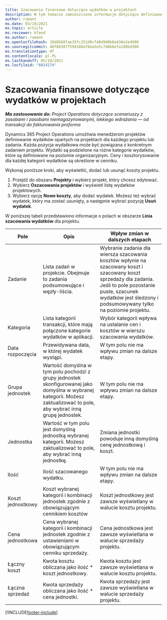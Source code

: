 ```yaml
---
title: Szacowania finansowe dotyczące wydatków w projektach
description: W tym temacie zamieszczono informacje dotyczące definiowania lub szacowania kosztów opartych na projektach.
author: rumant
ms.date: 03/19/2021
ms.topic: article
ms.reviewer: kfend
ms.author: rumant
ms.openlocfilehash: 18d8568fae35fc251d9cf48d900b8a436e2e4500
ms.sourcegitcommit: 40f68387f594180af64a5e5c748b6efa188bd300
ms.translationtype: HT
ms.contentlocale: pl-PL
ms.lasthandoff: 05/10/2021
ms.locfileid: "6014174"
---
```

# <a name="financial-estimates-for-expenses-on-projects"></a>Szacowania finansowe dotyczące wydatków w projektach
_**Ma zastosowanie do:** Project Operations dotyczące scenariuszy z zasobami i zasobami niemagazynowanymi, lekkiego wdrażania — od transakcji do fakturowania proforma_

Dynamics 365 Project Operations umożliwia menedżerom projektów definiowanie wydatków opartych na projektach dla każdego projektu lub zadania. Każda pozycja wydatkowa może być powiązana z konkretnym zadaniem projektu. Wydatki są podzielone na różne kategorie wydatków, które są definiowane na poziomie organizacyjnym. Ceny i kosztorysowanie dla każdej kategorii wydatków są określone w cenniku. 

Wykonaj poniższe kroki, aby wyświetlić, dodać lub usunąć koszty projektu.

1. Przejdź do obszaru **Projekty** i wybierz projekt, który chcesz edytować.
2. Wybierz **Oszacowania projektów** i wyświetl listę wydatków projektowych.
3. Wybierz opcję **Nowe koszty**, aby dodać wydatek. Możesz też wybrać wydatek, który ma zostać usunięty, a następnie wybrać pozycję **Usuń wydatek**.

W poniższej tabeli przedstawiono informacje o polach w obszarze **Linia szacowania wydatków** dla projektu. 

| **Pole** | **Opis** | **Wpływ zmian w dalszych etapach** |
| --- | --- | --- |
| Zadanie | Lista zadań w projekcie. Obejmuje to zadania podsumowujące i węzły-liścia. | Wybranie zadania dla wiersza szacowania kosztów wpłynie na szacowany koszt i szacowany koszt sprzedaży dla zadania. Jeśli to pole pozostanie puste, szacunek wydatków jest śledzony i podsumowywany tylko na poziomie projektu. |
| Kategoria | Lista kategorii transakcji, które mają połączone kategorie wydatków w aplikacji. | Wybór kategorii wpływa na ustalanie cen i kosztów w wierszu szacowania wydatków. |
| Data rozpoczęcia | Przewidywana data, w której wydatek wystąpi. | W tym polu nie ma wpływu zmian na dalsze etapy. |
| Grupa jednostek | Wartość domyślna w tym polu pochodzi z grupy jednostek skonfigurowanej jako domyślna w wybranej kategorii. Możesz zaktualizować to pole, aby wybrać inną grupę jednostek. | W tym polu nie ma wpływu zmian na dalsze etapy. |
| Jednostka | Wartość w tym polu jest domyślną jednostką wybranej kategorii. Możesz zaktualizować to pole, aby wybrać inną jednostkę. | Zmiana jednostki powoduje inną domyślną cenę jednostkową i koszt. |
| Ilość | Ilość szacowanego wydatku. | W tym polu nie ma wpływu zmian na dalsze etapy. |
| Koszt jednostkowy | Koszt wybranej kategorii i kombinacji jednostek zgodnie z obowiązującym cennikiem kosztów | Koszt jednostkowy jest zawsze wyświetlany w walucie kosztu projektu. |
| Cena jednostkowa | Cena wybranej kategorii i kombinacji jednostek zgodnie z ustawieniami w obowiązującym cenniku sprzedaży. | Cena jednostkowa jest zawsze wyświetlana w walucie sprzedaży projektu. |
| Łączny koszt | Kwota kosztu obliczana jako ilość \* koszt jednostkowy.| Kwota kosztu jest zawsze wyświetlana w walucie kosztu projektu. |
| Łączna sprzedaż | Kwota sprzedaży obliczana jako ilość \* cena jednostki. | Kwota sprzedaży jest zawsze wyświetlana w walucie sprzedaży projektu. |


[!INCLUDE[footer-include](../includes/footer-banner.md)]
